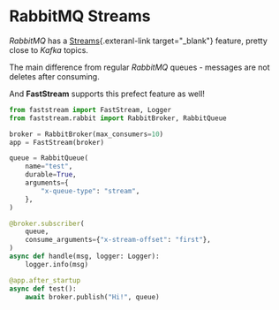 # RabbitMQ Streams

*RabbitMQ* has a [Streams](https://www.rabbitmq.com/streams.html){.exteranl-link target="_blank"} feature, pretty close to *Kafka* topics.

The main difference from regular *RabbitMQ* queues - messages are not deletes after consuming.

And **FastStream** supports this prefect feature as well!

```python linenums="1" hl_lines="4 10-12 17"
from faststream import FastStream, Logger
from faststream.rabbit import RabbitBroker, RabbitQueue

broker = RabbitBroker(max_consumers=10)
app = FastStream(broker)

queue = RabbitQueue(
    name="test",
    durable=True,
    arguments={
        "x-queue-type": "stream",
    },
)

@broker.subscriber(
    queue,
    consume_arguments={"x-stream-offset": "first"},
)
async def handle(msg, logger: Logger):
    logger.info(msg)

@app.after_startup
async def test():
    await broker.publish("Hi!", queue)
```
